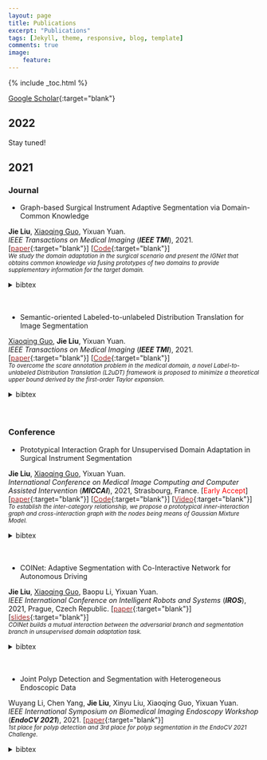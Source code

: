 ```yaml
---
layout: page
title: Publications
excerpt: "Publications"
tags: [Jekyll, theme, responsive, blog, template]
comments: true
image: 
    feature: 
---
```


{% include _toc.html %}

[Google Scholar](https://scholar.google.com/citations?hl=zh-CN&user=k05bkIEAAAAJ){:target="blank"} 

## 2022
Stay tuned!

## 2021
### Journal
* Graph-based Surgical Instrument Adaptive Segmentation via Domain-Common Knowledge  
<!--![](../images/IGNet.png){:height="130px" width="200px"}-->
<b>Jie Liu</b>, <a href="https://guo-xiaoqing.github.io">Xiaoqing Guo</a>, Yixuan Yuan.  
<em>IEEE Transactions on Medical Imaging</em> (<i><b>IEEE TMI</b></i>), 2021.
\[[<font color="brown">paper</font>](https://ieeexplore.ieee.org/document/9583929){:target="blank"}\]  \[[<font color="brown">Code</font>](https://github.com/CityU-AIM-Group/Prototypical-Graph-DA){:target="blank"}\]  
<small>_We study the domain adaptation in the surgical scenario and present the IGNet that obtains common knowledge via fusing prototypes of two domains to provide supplementary information for the target domain._</small>  
    <details> <summary>bibtex</summary>   
        <br />@article{liu2021graph,
        <br /> &nbsp;&nbsp;&nbsp;&nbsp;&nbsp;title={Graph-based Surgical Instrument Adaptive Segmentation via Domain-Common Knowledge},
         <br /> &nbsp;&nbsp;&nbsp;&nbsp;&nbsp;author={Liu, Jie and Guo, Xiaoqing and Yuan, Yixuan},
         <br /> &nbsp;&nbsp;&nbsp;&nbsp;&nbsp;journal={IEEE Transactions on Medical Imaging},
         <br /> &nbsp;&nbsp;&nbsp;&nbsp;&nbsp;year={2021},
         <br /> &nbsp;&nbsp;&nbsp;&nbsp;&nbsp;publisher={IEEE}
        <br />}
    </details>  
&nbsp;

* Semantic-oriented Labeled-to-unlabeled Distribution Translation for Image Segmentation  
<!--![](../images/L2U.png){:height="130px" width="200px"}-->
<a href="https://guo-xiaoqing.github.io">Xiaoqing Guo</a>, <b>Jie Liu</b>, Yixuan Yuan.  
<em>IEEE Transactions on Medical Imaging</em> (<i><b>IEEE TMI</b></i>), 2021.
\[[<font color="brown">paper</font>](https://ieeexplore.ieee.org/document/9541376){:target="blank"}\]  \[[<font color="brown">Code</font>](https://github.com/CityU-AIM-Group/L2uDT){:target="blank"}\]  
<small>_To overcome the scare annotation problem in the medical domain, a novel Label-to-unlabeled Distribution Translation (L2uDT) framework is proposed to minimize a theoretical upper bound derived by the first-order Taylor expansion._</small>  
    <details> <summary>bibtex</summary>   
        <br />@article{guo2021semantic,
        <br /> &nbsp;&nbsp;&nbsp;&nbsp;&nbsp;title={Semantic-oriented Labeled-to-unlabeled Distribution Translation for Image Segmentation},
         <br /> &nbsp;&nbsp;&nbsp;&nbsp;&nbsp;author={Guo, Xiaoqing and Liu, Jie and Yuan, Yixuan},
         <br /> &nbsp;&nbsp;&nbsp;&nbsp;&nbsp;journal={IEEE Transactions on Medical Imaging},
         <br /> &nbsp;&nbsp;&nbsp;&nbsp;&nbsp;year={2021},
         <br /> &nbsp;&nbsp;&nbsp;&nbsp;&nbsp;publisher={IEEE}
        <br />}
    </details>  
&nbsp;

### Conference
* Prototypical Interaction Graph for Unsupervised Domain Adaptation in Surgical Instrument Segmentation  
<!--![](../images/SEPIG.png){:height="130px" width="200px"}-->
<b>Jie Liu</b>, <a href="https://guo-xiaoqing.github.io">Xiaoqing Guo</a>, Yixuan Yuan.  
<em>International Conference on Medical Image Computing and Computer Assisted Intervention</em> (<i><b>MICCAI</b></i>), 2021, Strasbourg, France. [<font color="red">Early Accept</font>]
\[[<font color="brown">paper</font>](https://link.springer.com/chapter/10.1007/978-3-030-87199-4_26){:target="blank"}\]  \[[<font color="brown">Code</font>](https://github.com/CityU-AIM-Group/SePIG){:target="blank"}\]  \[[<font color="brown">Video</font>](https://www.bilibili.com/video/BV1Kw411o7DY){:target="blank"}\]  
<small>_To establish the inter-category relationship, we propose a prototypical inner-interaction graph and cross-interaction graph with the nodes being means of Gaussian Mixture Model._</small>  
    <details> <summary>bibtex</summary>   
        <br />@inproceedings{liu2021prototypical,
        <br /> &nbsp;&nbsp;&nbsp;&nbsp;&nbsp;title={Prototypical Interaction Graph for Unsupervised Domain Adaptation in Surgical Instrument Segmentation},
         <br /> &nbsp;&nbsp;&nbsp;&nbsp;&nbsp;author={Liu, Jie and Guo, Xiaoqing and Yuan, Yixuan},
         <br /> &nbsp;&nbsp;&nbsp;&nbsp;&nbsp;booktitle={International Conference on Medical Image Computing and Computer-Assisted Intervention},
         <br /> &nbsp;&nbsp;&nbsp;&nbsp;&nbsp;pages={272--281},
         <br /> &nbsp;&nbsp;&nbsp;&nbsp;&nbsp;year={2021},
         <br /> &nbsp;&nbsp;&nbsp;&nbsp;&nbsp;organization={Springer}
        <br />}
    </details>  
&nbsp;

* COINet: Adaptive Segmentation with Co-Interactive Network for Autonomous Driving  
<!--![](../images/COINet.png){:height="150px" width="230px"}-->
<b>Jie Liu</b>, <a href="https://guo-xiaoqing.github.io">Xiaoqing Guo</a>, Baopu Li, Yixuan Yuan.  
<em>IEEE International Conference on Intelligent Robots and Systems</em> (<i><b>IROS</b></i>), 2021, Prague, Czech Republic.
\[[<font color="brown">paper</font>](https://ieeexplore.ieee.org/document/9636111){:target="blank"}\]  \[[<font color="brown">slides</font>](../papers/COINet/COINet.pdf){:target="blank"}\]  
<small>_COINet builds a mutual interaction between the adversarial branch and segmentation branch in unsupervised domain adaptation task._</small>  
    <details> <summary>bibtex</summary>   
        <br />@inproceedings{liu2021coinet,
        <br /> &nbsp;&nbsp;&nbsp;&nbsp;&nbsp;title={COINet: Adaptive Segmentation with Co-Interactive Network for Autonomous Driving},
         <br /> &nbsp;&nbsp;&nbsp;&nbsp;&nbsp;author={Liu, Jie and Guo, Xiaoqing and Li, Baopu and Yuan, Yixuan},
         <br /> &nbsp;&nbsp;&nbsp;&nbsp;&nbsp;booktitle={2021 IEEE/RSJ International Conference on Intelligent Robots and Systems (IROS)},
         <br /> &nbsp;&nbsp;&nbsp;&nbsp;&nbsp;pages={4800--4806},
         <br /> &nbsp;&nbsp;&nbsp;&nbsp;&nbsp;year={2021},
         <br /> &nbsp;&nbsp;&nbsp;&nbsp;&nbsp;organization={IEEE}
        <br />}
    </details>  
&nbsp;

* Joint Polyp Detection and Segmentation with Heterogeneous Endoscopic Data   
<!--![](../images/Endovis.png){:height="150px" width="230px"}-->
Wuyang Li, Chen Yang, <b>Jie Liu</b>, Xinyu Liu, Xiaoqing Guo, Yixuan Yuan.  
<em>IEEE International Symposium on Biomedical Imaging Endoscopy Workshop</em> (<i><b>EndoCV 2021</b></i>), 2021.
\[[<font color="brown">paper</font>](http://ceur-ws.org/Vol-2886/paper7.pdf){:target="blank"}\]  
<small>_1st place for polyp detection and 3rd place for polyp segmentation in the EndoCV 2021 Challenge._</small>  
    <details> <summary>bibtex</summary>   
        <br />@inproceedings{wuyang2021joint,
        <br /> &nbsp;&nbsp;&nbsp;&nbsp;&nbsp;title={Joint Polyp Detection and Segmentation with Heterogeneous Endoscopic Data},
         <br /> &nbsp;&nbsp;&nbsp;&nbsp;&nbsp;author={Wuyang, LI and Chen, YANG and Jie, LIU and Xinyu, LIU and Xiaoqing, GUO and Yixuan, YUAN},
         <br /> &nbsp;&nbsp;&nbsp;&nbsp;&nbsp;booktitle={3rd International Workshop and Challenge on Computer Vision in Endoscopy (EndoCV 2021): co-located with with the 17th IEEE International Symposium on Biomedical Imaging (ISBI 2021)},
         <br /> &nbsp;&nbsp;&nbsp;&nbsp;&nbsp;pages={69--79},
         <br /> &nbsp;&nbsp;&nbsp;&nbsp;&nbsp;year={2021},
         <br /> &nbsp;&nbsp;&nbsp;&nbsp;&nbsp;organization={CEUR Workshop Proceedings}
        <br />}
    </details>  
&nbsp;
